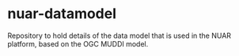 # nuar-datamodel
Repository to hold details of the data model that is used in the NUAR platform, based on the OGC MUDDI model.
